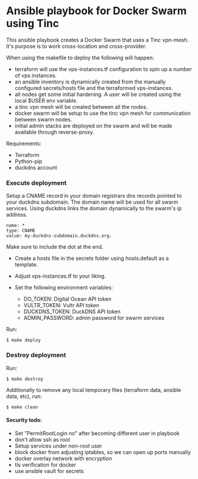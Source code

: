 # Ansible playbook for Docker Swarm using Tinc
This ansible playbook creates a Docker Swarm that uses a Tinc vpn-mesh. It's purpose is to work cross-location and cross-provider.

When using the makefile to deploy the following will happen:
- terraform will use the vps-instances.tf configuration to spin up a number of vps instances.
- an ansible inventory is dynamically created from the manually configured secrets/hosts file and the terraformed vps-instances.
- all nodes get some initial hardening. A user will be created using the local $USER env variable.
- a tinc vpn mesh will be created between all the nodes.
- docker swarm will be setup to use the tinc vpn mesh for communication between swarm nodes.
- initial admin stacks are deployed on the swarm and will be made available through reverse-proxy.

Requirements:
- Terraform
- Python-pip
- duckdns account

### Execute deployment

Setup a CNAME record in your domain registrars dns records pointed to your duckdns subdomain. The domain name will be used for all swarm services. Using duckdns links the domain dynamically to the swarm's ip address.
```
name: *
type: CNAME
value: my-duckdns-subdomain.duckdns.org.
```
Make sure to include the dot at the end.

- Create a hosts file in the secrets folder using hosts.default as a template.
- Adjust vps-instances.tf to your liking.

- Set the following environment variables:
    - DO_TOKEN: Digital Ocean API token
    - VULTR_TOKEN: Vultr API token
    - DUCKDNS_TOKEN: DuckDNS API token
    - ADMIN_PASSWORD: admin password for swarm services

Run:
```
$ make deploy
```

### Destroy deployment

Run:
```
$ make destroy
```

Additionally to remove any local temporary files (terraform data, ansible data, etc), run:
```
$ make clean
```


#### Security todo:
- Set "PermitRootLogin no" after becoming different user in playbook
- don't allow ssh as root
- Setup services under non-root user
- block docker from adjusting iptables, so we can open up ports manually
- docker overlay network with encryption
- tls verification for docker
- use ansible vault for secrets
